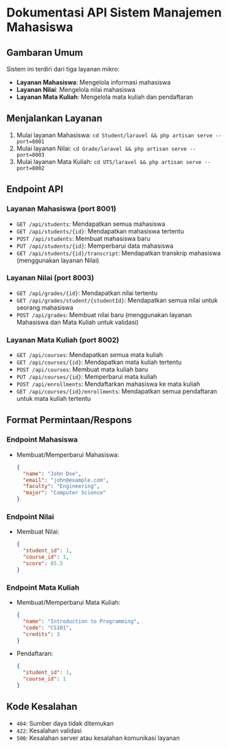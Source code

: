 # Dokumentasi API Sistem Manajemen Mahasiswa

## Gambaran Umum
Sistem ini terdiri dari tiga layanan mikro:
- **Layanan Mahasiswa**: Mengelola informasi mahasiswa
- **Layanan Nilai**: Mengelola nilai mahasiswa
- **Layanan Mata Kuliah**: Mengelola mata kuliah dan pendaftaran

## Menjalankan Layanan
1. Mulai layanan Mahasiswa: `cd Student/laravel && php artisan serve --port=8001`
2. Mulai layanan Nilai: `cd Grade/laravel && php artisan serve --port=8003`
3. Mulai layanan Mata Kuliah: `cd UTS/laravel && php artisan serve --port=8002`

## Endpoint API

### Layanan Mahasiswa (port 8001)
- `GET /api/students`: Mendapatkan semua mahasiswa
- `GET /api/students/{id}`: Mendapatkan mahasiswa tertentu
- `POST /api/students`: Membuat mahasiswa baru
- `PUT /api/students/{id}`: Memperbarui data mahasiswa
- `GET /api/students/{id}/transcript`: Mendapatkan transkrip mahasiswa (menggunakan layanan Nilai)

### Layanan Nilai (port 8003)
- `GET /api/grades/{id}`: Mendapatkan nilai tertentu
- `GET /api/grades/student/{studentId}`: Mendapatkan semua nilai untuk seorang mahasiswa
- `POST /api/grades`: Membuat nilai baru (menggunakan layanan Mahasiswa dan Mata Kuliah untuk validasi)

### Layanan Mata Kuliah (port 8002)
- `GET /api/courses`: Mendapatkan semua mata kuliah
- `GET /api/courses/{id}`: Mendapatkan mata kuliah tertentu
- `POST /api/courses`: Membuat mata kuliah baru
- `PUT /api/courses/{id}`: Memperbarui mata kuliah
- `POST /api/enrollments`: Mendaftarkan mahasiswa ke mata kuliah
- `GET /api/courses/{id}/enrollments`: Mendapatkan semua pendaftaran untuk mata kuliah tertentu

## Format Permintaan/Respons

### Endpoint Mahasiswa
- Membuat/Memperbarui Mahasiswa:
  ```json
  {
    "name": "John Doe",
    "email": "john@example.com",
    "faculty": "Engineering",
    "major": "Computer Science"
  }
  ```

### Endpoint Nilai
- Membuat Nilai:
  ```json
  {
    "student_id": 1,
    "course_id": 1,
    "score": 85.5
  }
  ```

### Endpoint Mata Kuliah
- Membuat/Memperbarui Mata Kuliah:
  ```json
  {
    "name": "Introduction to Programming",
    "code": "CS101",
    "credits": 3
  }
  ```

- Pendaftaran:
  ```json
  {
    "student_id": 1,
    "course_id": 1
  }
  ```

## Kode Kesalahan
- `404`: Sumber daya tidak ditemukan
- `422`: Kesalahan validasi
- `500`: Kesalahan server atau kesalahan komunikasi layanan